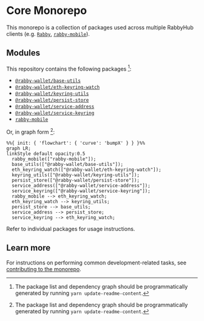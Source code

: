 # Core Monorepo

This monorepo is a collection of packages used across multiple RabbyHub clients (e.g. [`Rabby`](https://github.com/RabbyHub/Rabby/), [`rabby-mobile`](https://github.com/RabbyHub/rabby-mobile/)).

## Modules

This repository contains the following packages [^fn1]:

<!-- start package list -->

- [`@rabby-wallet/base-utils`](packages/base-utils)
- [`@rabby-wallet/eth-keyring-watch`](packages/eth-keyring-watch)
- [`@rabby-wallet/keyring-utils`](packages/keyring-utils)
- [`@rabby-wallet/persist-store`](packages/persist-store)
- [`@rabby-wallet/service-address`](packages/service-address)
- [`@rabby-wallet/service-keyring`](packages/service-keyring)
- [`rabby-mobile`](apps/mobile)

<!-- end package list -->

Or, in graph form [^fn1]:

<!-- start dependency graph -->

```mermaid
%%{ init: { 'flowchart': { 'curve': 'bumpX' } } }%%
graph LR;
linkStyle default opacity:0.5
  rabby_mobile(["rabby-mobile"]);
  base_utils(["@rabby-wallet/base-utils"]);
  eth_keyring_watch(["@rabby-wallet/eth-keyring-watch"]);
  keyring_utils(["@rabby-wallet/keyring-utils"]);
  persist_store(["@rabby-wallet/persist-store"]);
  service_address(["@rabby-wallet/service-address"]);
  service_keyring(["@rabby-wallet/service-keyring"]);
  rabby_mobile --> eth_keyring_watch;
  eth_keyring_watch --> keyring_utils;
  persist_store --> base_utils;
  service_address --> persist_store;
  service_keyring --> eth_keyring_watch;
```

<!-- end dependency graph -->

Refer to individual packages for usage instructions.

## Learn more

For instructions on performing common development-related tasks, see [contributing to the monorepo](./docs/contributing.md).

[^fn1]: The package list and dependency graph should be programmatically generated by running `yarn update-readme-content`.
